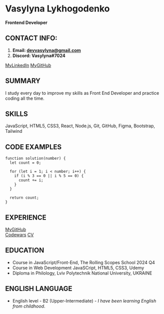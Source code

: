 # Vasylyna Lykhogodenko

**Frontend Developer**

## CONTACT INFO:

1. **Email: devvasylyna@gmail.com**
2. **Discord: Vasylyna#7024**

[MyLinkedIn](https://www.linkedin.com/in/vasylyna-lykhogodenko/)
[MyGitHub](https://github.com/vasylynalykhogodenko)

## SUMMARY

I study every day to improve my skills as Front End Developer and practice coding all the time.

## SKILLS

JavaScript, HTML5, CSS3, React, Node.js, Git, GitHub, Figma, Bootstrap, Tailwind

## CODE EXAMPLES

```
function solution(number) {
  let count = 0;

  for (let i = 1; i < number; i++) {
    if (i % 3 == 0 || i % 5 == 0) {
      count += i;
    }
  }

  return count;
}

```

## EXPERIENCE

[MyGitHub](https://github.com/vasylynalykhogodenko)  
[Codewars](https://www.codewars.com/users/rsschool_eb343b2c92494ef9/completed_solutions)
[CV](https://vasylynalykhogodenko.github.io/rsschool-cv/cv)

## EDUCATION

*  Course in JavaScript/Front-End, The Rolling Scopes School 2024 Q4
*  Course in Web Development JavaSCript, HTML5, CSS3, Udemy
*  Diploma in Philology, Lviv Polytechnik National University, UKRAINE

## ENGLISH LANGUAGE

* English level - B2 (Upper-Intermediate) - _I have been learning English from childhood_.
